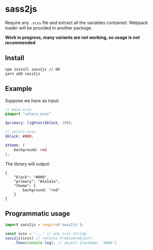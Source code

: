 # sass2js

Require any `.scss` file and extract all the variables contained. 
Webpack loader will be provided in another package.

**Work in progress, many variants are not working, so usage is not recommended**

## Install

    npm install sass2js // OR
    yarn add sass2js


## Example

Suppose we have as input:

```scss
// main.scss
@import "colors.scss"

$primary: lighten($black, 10%);

// colors.scss
$black: #000;

$theme: (
    background: red
);
```

The library will output:

```
{
    "black": "#000",
    "primary": "#1a1a1a",
    "theme": {
        background: "red"
    }
}
```

## Programmatic usage

```javascript
import sass2js = require('sass2js');

const scss = '...' // any scss string
sass2js(scss) // returns Promise<object>
    .then(console.log); // object {varName: '#000'}
```
